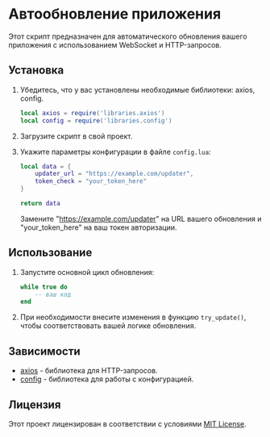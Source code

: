 # Автообновление приложения

Этот скрипт предназначен для автоматического обновления вашего приложения с использованием WebSocket и HTTP-запросов.

## Установка

1. Убедитесь, что у вас установлены необходимые библиотеки: axios, config.
   
   ```lua
   local axios = require('libraries.axios')
   local config = require('libraries.config')
   ```

2. Загрузите скрипт в свой проект.

3. Укажите параметры конфигурации в файле `config.lua`:

   ```lua
   local data = {
       updater_url = "https://example.com/updater",
       token_check = "your_token_here"
   }

   return data
   ```

   Замените "https://example.com/updater" на URL вашего обновления и "your_token_here" на ваш токен авторизации.

## Использование

1. Запустите основной цикл обновления:

   ```lua
   while true do
       -- ваш код
   end
   ```

2. При необходимости внесите изменения в функцию `try_update()`, чтобы соответствовать вашей логике обновления.

## Зависимости

- [axios](https://discord.com/channels/1200897574379466772/1203459216140935259) - библиотека для HTTP-запросов.
- [config](https://discord.com/channels/1200897574379466772/1203452560720011364) - библиотека для работы с конфигурацией.

## Лицензия

Этот проект лицензирован в соответствии с условиями [MIT License](LICENSE).
